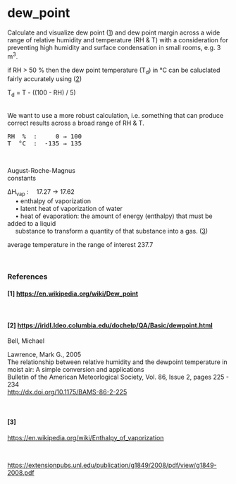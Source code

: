 # dew_point
Calculate and visualize dew point ([1](#1))  and dew point margin across a wide range of relative humidity and temperature (RH &amp; T) with a consideration for preventing high humidity and surface condensation in small rooms, e.g. 3 m<sup>3</sup>. 


if RH > 50 % then the dew point temperature (T<sub>d</sub>) in °C can be caluclated fairly accurately using ([2](#2))

T<sub>d</sub> = T - ((100 - RH) / 5)  

<br>
We want to use a more robust calculation, i.e. something that can produce correct results across a broad range of RH & T.  
<pre>
RH  %  :     0 → 100   
T  °C  :  -135 → 135
</pre>
<br>

August-Roche-Magnus  
constants  

ΔH<sub>vap</sub>  :&emsp; 17.27 → 17.62  
&emsp; • enthalpy of vaporization  
&emsp; • latent heat of vaporization of water  
&emsp; • heat of evaporation: the amount of energy (enthalpy) that must be added to a liquid  
&emsp; substance to transform a quantity of that substance into a gas. ([3](#3))

average temperature in the range of interest 237.7

<br>

### References
#### [1]  https://en.wikipedia.org/wiki/Dew_point
<br>

#### [2] https://iridl.ldeo.columbia.edu/dochelp/QA/Basic/dewpoint.html
Bell, Michael

Lawrence, Mark G., 2005  
The relationship between relative humidity and the dewpoint temperature in moist air: A simple conversion and applications  
Bulletin of the American Meteorlogical Society, Vol. 86, Issue 2, pages 225 - 234  
http://dx.doi.org/10.1175/BAMS-86-2-225

<br>

#### [3]  
https://en.wikipedia.org/wiki/Enthalpy_of_vaporization


<br>


https://extensionpubs.unl.edu/publication/g1849/2008/pdf/view/g1849-2008.pdf
